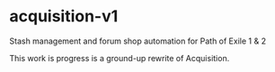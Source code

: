 # acquisition-v1
Stash management and forum shop automation for Path of Exile 1 &amp; 2 

This work is progress is a ground-up rewrite of Acquisition.

